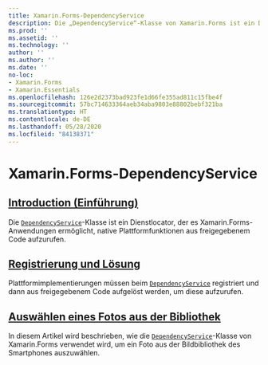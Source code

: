 ```yaml
---
title: Xamarin.Forms-DependencyService
description: Die „DependencyService“-Klasse von Xamarin.Forms ist ein Dienstlocator, der es Xamarin.Forms-Anwendungen ermöglicht, native Plattformfunktionen aus freigegebenem Code aufzurufen.
ms.prod: ''
ms.assetid: ''
ms.technology: ''
author: ''
ms.author: ''
ms.date: ''
no-loc:
- Xamarin.Forms
- Xamarin.Essentials
ms.openlocfilehash: 126e2d2373bad923fe1d66fe355ad811c15fbe4f
ms.sourcegitcommit: 57bc714633364aeb34aba9803e88802bebf321ba
ms.translationtype: HT
ms.contentlocale: de-DE
ms.lasthandoff: 05/28/2020
ms.locfileid: "84138371"
---
```

# <a name="xamarinforms-dependencyservice"></a>Xamarin.Forms-DependencyService

## <a name="introduction"></a>[Introduction (Einführung)](introduction.md)

Die [`DependencyService`](xref:Xamarin.Forms.DependencyService)-Klasse ist ein Dienstlocator, der es Xamarin.Forms-Anwendungen ermöglicht, native Plattformfunktionen aus freigegebenem Code aufzurufen.

## <a name="registration-and-resolution"></a>[Registrierung und Lösung](registration-and-resolution.md)

Plattformimplementierungen müssen beim [`DependencyService`](xref:Xamarin.Forms.DependencyService) registriert und dann aus freigegebenem Code aufgelöst werden, um diese aufzurufen.

## <a name="picking-a-photo-from-the-library"></a>[Auswählen eines Fotos aus der Bibliothek](photo-picker.md)

In diesem Artikel wird beschrieben, wie die [`DependencyService`](xref:Xamarin.Forms.DependencyService)-Klasse von Xamarin.Forms verwendet wird, um ein Foto aus der Bildbibliothek des Smartphones auszuwählen.
